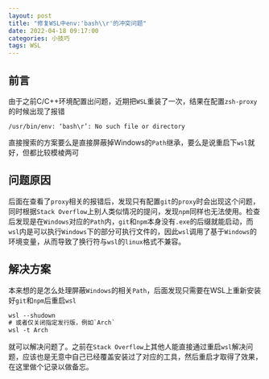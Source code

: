 ```yaml
---
layout: post
title: "修复WSL中env:'bash\\r'的冲突问题"
date: 2022-04-18 09:17:00
categories: 小技巧
tags: WSL
---
```


## 前言

由于之前C/C++环境配置出问题，近期把`WSL`重装了一次，结果在配置`zsh-proxy`的时候出现了报错

```error
/usr/bin/env: ‘bash\r’: No such file or directory
```

直接搜索的方案要么是直接屏蔽掉Windows的`Path`继承，要么是说重启下`wsl`就好，但都比较模棱两可

## 问题原因

后面在查看了`proxy`相关的报错后，发现只有配置`git`的`proxy`时会出现这个问题，同时根据`Stack Overflow`上别人类似情况的提问，发现`npm`同样也无法使用。检查后发现是在`Windows`对应的`Path`内，`git`和`npm`本身没有`.exe`的后缀就能启动，而`wsl`内是可以执行`Windows`下的部分可执行文件的，因此`wsl`调用了基于`Windows`的环境变量，从而导致了换行符与`wsl`的`linux`格式不兼容。

## 解决方案

本来想的是怎么处理屏蔽`Windows`的相关`Path`，后面发现只需要在WSL上重新安装好`git`和`npm`后重启`wsl`

```ps
wsl --shudown
# 或者仅关闭指定发行版，例如`Arch`
wsl -t Arch
```

就可以解决问题了。之前在`Stack Overflow`上其他人能直接通过重启`wsl`解决问题，应该也是无意中自己已经覆盖安装过了对应的工具，然后重启才取得了效果，在这里做个记录以做备忘。
